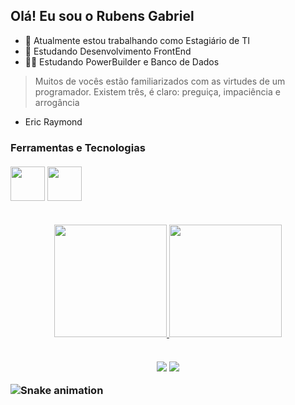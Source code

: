 ## Olá! Eu sou o Rubens Gabriel
- 🔭 Atualmente estou trabalhando como Estagiário de TI
- 🌱 Estudando Desenvolvimento FrontEnd
- 👨‍💻 Estudando PowerBuilder e Banco de Dados
> Muitos de vocês estão familiarizados com as virtudes de um programador. Existem três, é claro: preguiça, impaciência e arrogância
- Eric Raymond

<div align="left">
<h3> Ferramentas e Tecnologias
<div>
<br>
<div align="left">
<img style="width: 55px;" src="https://cdn.jsdelivr.net/gh/devicons/devicon/icons/html5/html5-original.svg"/> <img style="width: 55px;" src="https://cdn.jsdelivr.net/gh/devicons/devicon/icons/css3/css3-original.svg" />
<div>

  ##
  
<div align="center">
  <a href="https://github.com/rubensgabriel">
  <img height="180em" src="https://github-readme-stats.vercel.app/api?username=rubensgabriel&show_icons=true&theme=tokyonight&include_all_commits=true&count_private=true"/>
  <img height="180em" src="https://github-readme-stats.vercel.app/api/top-langs/?username=rubensgabriel&layout=compact&langs_count=7&theme=tokyonight"/>
</div>
  
  ##
  
 <div align="center"> 
  <a href="https://www.instagram.com/rubenssgabriel_/" target="_blank"><img src="https://img.shields.io/badge/-Instagram-%23E4405F?style=for-the-badge&logo=instagram&logoColor=white" target="_blank"></a>
  <a href="https://www.linkedin.com/in/rubens-gabriel-rodrigues-de-souza-8352b6214/" target="_blank"><img src="https://img.shields.io/badge/-LinkedIn-%230077B5?style=for-the-badge&logo=linkedin&logoColor=white" target="_blank"></a> 
</div>

  ![Snake animation](https://github.com/rubensgabriel/rubensgabriel/blob/output/github-contribution-grid-snake.svg)
